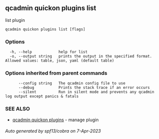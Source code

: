 ## qcadmin quickon plugins list

list plugin

```
qcadmin quickon plugins list [flags]
```

### Options

```
  -h, --help            help for list
  -o, --output string   prints the output in the specified format. Allowed values: table, json, yaml (default table)
```

### Options inherited from parent commands

```
      --config string   The qcadmin config file to use
      --debug           Prints the stack trace if an error occurs
      --silent          Run in silent mode and prevents any qcadmin log output except panics & fatals
```

### SEE ALSO

* [qcadmin quickon plugins](qcadmin_quickon_plugins.md)	 - manage plugin

###### Auto generated by spf13/cobra on 7-Apr-2023
